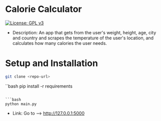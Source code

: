 # Calorie Calculator

[![License: GPL v3](https://img.shields.io/badge/License-GPL%20v3-blue.svg)](https://www.gnu.org/licenses/gpl-3.0.en.html)

- Description: An app that gets from the user's weight,
height, age, city and country and scrapes the  temperature
of the user's location, and calculates how many calories the user needs.

# Setup and Installation

```bash 
git clone <repo-url>
```

``bash
pip install -r requirements
```

```bash
python main.py
```
- Link: Go to --> http://127.0.0.1:5000
